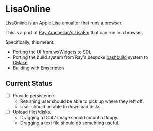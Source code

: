 # LisaOnline
[LisaOnline](https://iosdevzone.github.io/LisaOnline/LisaOffice/LisaSdlTool.html) is an Apple Lisa emualtor that runs a browser.

This is a port of [Ray Arachelian's LisaEm](https://github.com/rayarachelian/lisaem) that can run in a browser.

Specifically, this meant:
* Porting the UI from [wxWidgets](https://www.wxwidgets.org) to [SDL](https://www.libsdl.org)
* Porting the build system from Ray's bespoke [bashbuild](https://github.com/rayarachelian/bashbuild) system to [CMake](https://github.com/rayarachelian/bashbuild)
* Building with [Emscripten](https://emscripten.org)

## Current Status
- [ ] Provide persistence
  - Returning user should be able to pick up where they left off.
  - User should be able to download disks.
- [ ] Upload files/disks.
  - Dragging a DC42 image should mount a floppy.
  - Dragging a text file should do somehting useful. 
